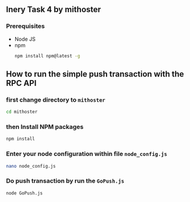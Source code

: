 ## Inery Task 4 by mithoster

### Prerequisites
* Node JS
* npm
  ```sh
  npm install npm@latest -g
  ```
## How to run the simple push transaction with the RPC API

### first change directory to `mithoster`
```sh
cd mithoster
```

### then Install NPM packages 
```sh
npm install 
```

### Enter your node configuration within file `node_config.js`
```sh
nano node_config.js 
```

### Do push transaction by run the `GoPush.js`
```sh
node GoPush.js 
```